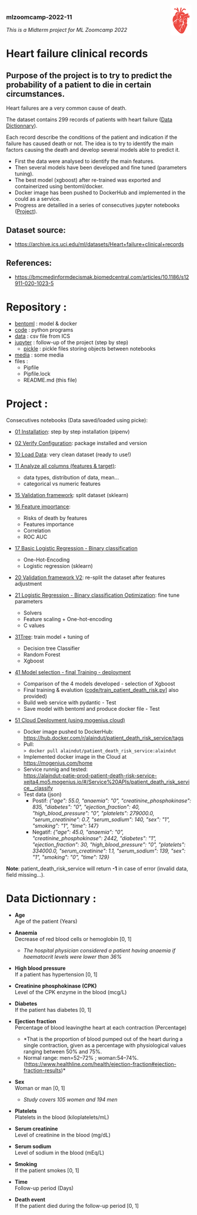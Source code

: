 <img align="right" src="media/heart.png">

### mlzoomcamp-2022-11
*This is a Midterm project for ML Zoomcamp 2022*

# Heart failure clinical records

## Purpose of the project is to try to predict the probability of a patient to die in certain circumstances.

Heart failures are a very common cause of death.

The dataset contains 299 records of patients with heart failure ([Data Dictionnary](#data-dictionnary)). 

Each record describe the conditions of the patient and indication if the failure has caused death or not.
The idea is to try to identify the main factors causing the death and develop several models able to predict it.

- First the data were analysed to identify the main features.
- Then several models have been developed and fine tuned (parameters tuning).
- The best model (xgboost) after re-trained was exported and containerized using bentoml/docker.
- Docker image has been pushed to DockerHub and implemented in the could as a service.
- Progress are detailled in a series of consecutives jupyter notebooks ([Project](#project)). 

## Dataset source: 
- https://archive.ics.uci.edu/ml/datasets/Heart+failure+clinical+records 

## References:
- https://bmcmedinformdecismak.biomedcentral.com/articles/10.1186/s12911-020-1023-5


 

# Repository :
- [bentoml](/bentoml/) :  model & docker
- [code](/code/) : python programs
- [data](/data/) : csv file from ICS
- [jupyter](/jupyter/) : follow-up of the project (step by step)
    - [pickle](/jupyter/pickle/) : pickle files storing objects between notebooks
- [media](/media/) : some media
- files : 
    - Pipfile
    - Pipfile.lock 
    - README.md (this file)


# Project :
Consecutives notebooks (Data saved/loaded using picke):

- [01 Installation](/jupyter/01%20installation.md): step by step installation (pipenv)

- [02 Verify Configuration](/jupyter/02%20Verify%20Configuration.ipynb): package installed and version 
    
- [10 Load Data](jupyter/10%20Load%20Data.ipynb): very clean dataset (ready to use!)

- [11 Analyze all columns (features & target)](jupyter/11%20Analyze%20all%20columns%20(features%20&%20target).ipynb): 
    - data types, distribution of data, mean...
    - categorical vs numeric features    

- [15 Validation framework](jupyter/15%20Validation%20framework.ipynb): split dataset (sklearn)

- [16 Feature importance](jupyter/16%20Feature%20importance.ipynb): 
    - Risks of death by features
    - Features importance
    - Correlation
    - ROC AUC    

- [17 Basic Logistic Regression - Binary classification](jupyter/17%20Basic%20Logistic%20Regression%20-%20Binary%20classification.ipynb)
    - One-Hot-Encoding
    - Logistic regression (sklearn)     

- [20 Validation framework V2](jupyter/20%20Validation%20framework%20V2.ipynb): re-split the dataset after features adjustment    


- [21 Logistic Regression - Binary classification Optimization](jupyter/21%20Logistic%20Regression%20-%20Binary%20classification%20Optimization.ipynb): fine tune parameters
    - Solvers
    - Feature scaling + One-hot-encoding
    - C values

- [31Tree](jupyter/31Tree.ipynb): train model + tuning of
    - Decision tree Classifier
    - Random Forest
    - Xgboost   

- [41 Model selection - final Training - deployment](jupyter/41%20Model%20selection%20-%20final%20Training%20-%20deployment.ipynb)
    - Comparison of the 4 models developed - selection of Xgboost
    - Final training & evalution ([code/train_patient_death_risk.py](code/train_patient_death_risk.py)] also provided)
    - Build web service with pydantic - Test 
    - Save model with bentoml and produce docker file - Test   

- [51 Cloud Deployment (using mogenius cloud)](jupyter/51%20Cloud%20Deployment%20(using%20mogenius%20cloud).ipynb)
    - Docker image pushed to DockerHub:       
        https://hub.docker.com/r/alaindut/patient_death_risk_service/tags
    - Pull:      
        ```> docker pull alaindut/patient_death_risk_service:alaindut```
    - Implemented docker image in the Cloud at https://mogenius.com/home
    - Service runnig and tested:      
        https://alaindut-patie-prod-patient-death-risk-service-xejta4.mo5.mogenius.io/#/Service%20APIs/patient_death_risk_service__classify
    - Test data (json)
        - Postif: *{"age": 55.0,
   "anaemia": "0",
   "creatinine_phosphokinase": 835,
   "diabetes": "0",
   "ejection_fraction": 40,
   "high_blood_pressure": "0",
   "platelets": 279000.0,
   "serum_creatinine": 0.7,
   "serum_sodium": 140,
   "sex": "1",
   "smoking": "1",
   "time": 147}*
        - Negatif: *{"age": 45.0,
   "anaemia": "0",
   "creatinine_phosphokinase": 2442,
   "diabetes": "1",
   "ejection_fraction": 30,
   "high_blood_pressure": "0",
   "platelets": 334000.0,
   "serum_creatinine": 1.1,
   "serum_sodium": 139,
   "sex": "1",
   "smoking": "0",
   "time": 129}*


**Note**: patient_death_risk_service will return **-1** in case of error (invalid data, field missing...).


# Data Dictionnary :

- **Age**     	
Age of the patient (Years)

- **Anaemia**  
Decrease of red blood cells or hemoglobin [0, 1] 
   - *The hospital physician considered a patient having anaemia if haematocrit levels were lower than 36%*

- **High blood pressure**  	
If a patient has hypertension [0, 1]	

- **Creatinine phosphokinase (CPK)**  
Level of the CPK enzyme in the blood (mcg/L)
	 	 	 
- **Diabetes**  	
If the patient has diabetes	[0, 1]

- **Ejection fraction**  	
Percentage of blood leavingthe heart at each contraction (Percentage)
    - *That is the proportion of blood pumped out of the heart during a single contraction, given as a percentage with physiological values ranging between 50% and 75%.
    - Normal range: men=52–72% ; woman:54–74%. (https://www.healthline.com/health/ejection-fraction#ejection-fraction-results)* 

- **Sex**  
Woman or man [0, 1]
    - *Study covers 105 women and 194 men*

- **Platelets**  
Platelets in the blood (kiloplatelets/mL)

- **Serum creatinine**  	
Level of creatinine in the blood (mg/dL)	

- **Serum sodium**  	
Level of sodium in the blood (mEq/L)  

- **Smoking**  
If the patient smokes [0, 1]	

- **Time**  	
Follow-up period (Days)   

- **Death event**  
If the patient died during the follow-up period	[0, 1]



